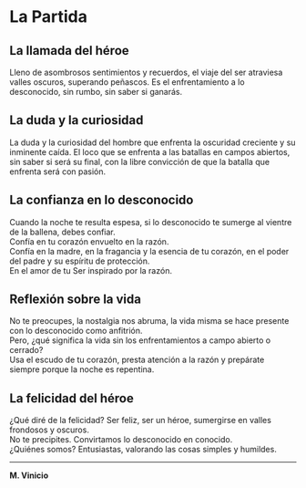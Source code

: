 # La Partida

## La llamada del héroe

Lleno de asombrosos sentimientos y recuerdos, el viaje del ser atraviesa valles oscuros, superando peñascos. Es el enfrentamiento a lo desconocido, sin rumbo, sin saber si ganarás.

## La duda y la curiosidad

La duda y la curiosidad del hombre que enfrenta la oscuridad creciente y su inminente caída. El loco que se enfrenta a las batallas en campos abiertos, sin saber si será su final, con la libre convicción de que la batalla que enfrenta será con pasión.

## La confianza en lo desconocido

Cuando la noche te resulta espesa, si lo desconocido te sumerge al vientre de la ballena, debes confiar.  
Confía en tu corazón envuelto en la razón.  
Confía en la madre, en la fragancia y la esencia de tu corazón, en el poder del padre y su espíritu de protección.  
En el amor de tu Ser inspirado por la razón.

## Reflexión sobre la vida

No te preocupes, la nostalgia nos abruma, la vida misma se hace presente con lo desconocido como anfitrión.  
Pero, ¿qué significa la vida sin los enfrentamientos a campo abierto o cerrado?  
Usa el escudo de tu corazón, presta atención a la razón y prepárate siempre porque la noche es repentina.

## La felicidad del héroe

¿Qué diré de la felicidad? Ser feliz, ser un héroe, sumergirse en valles frondosos y oscuros.  
No te precipites. Convirtamos lo desconocido en conocido.  
¿Quiénes somos? Entusiastas, valorando las cosas simples y humildes.

---

**M. Vinicio**
